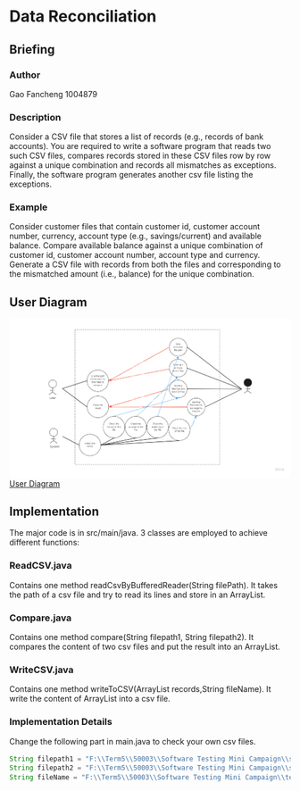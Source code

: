# Data Reconciliation

## Briefing

### Author

Gao Fancheng 1004879

### Description

Consider a CSV file that stores a list of records (e.g., records of bank accounts).
You are required to write a software program that reads two such CSV files, compares records
stored in these CSV files row by row against a unique combination and records all mismatches
as exceptions. Finally, the software program generates another csv file listing the exceptions.

### Example

Consider customer files that contain customer id, customer account number,
currency, account type (e.g., savings/current) and available balance. Compare available balance
against a unique combination of customer id, customer account number, account type and
currency. Generate a CSV file with records from both the files and corresponding to the
mismatched amount (i.e., balance) for the unique combination.

## User Diagram
![User Diagram](img.png)
[User Diagram](https://miro.com/app/board/uXjVO8LhsSg=/)

## Implementation

The major code is in src/main/java. 3 classes are employed to achieve different functions:

### ReadCSV.java
Contains one method readCsvByBufferedReader(String filePath). It takes the path of a csv file and try to read its lines and store in an ArrayList.
### Compare.java
Contains one method compare(String filepath1, String filepath2). It compares the content of two csv files and put the result into an ArrayList.
### WriteCSV.java
Contains one method writeToCSV(ArrayList<String> records,String fileName). It write the content of ArrayList into a csv file.
### Implementation Details
Change the following part in main.java to check your own csv files.
```Java
String filepath1 = "F:\\Term5\\50003\\Software Testing Mini Campaign\\sample_file_1.csv"; //The first csv file(The unique combination)
String filepath2 = "F:\\Term5\\50003\\Software Testing Mini Campaign\\sample_file_3.csv"; //The second csv file
String fileName = "F:\\Term5\\50003\\Software Testing Mini Campaign\\test1.csv"; //The result csv file
```
